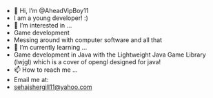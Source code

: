 - 👋 Hi, I’m @AheadVipBoy11
- I am a young developer! :)
- 👀 I’m interested in ...
- Game development
- Messing around with computer software and all that
- 🌱 I’m currently learning ...
- Game development in Java with the Lightweight Java Game Library (lwjgl) which is a cover of opengl designed for java!
- 📫 How to reach me ...
- Email me at:
- sehajshergill11@yahoo.com

<!---
AheadVipBoy11/AheadVipBoy11 is a ✨ special ✨ repository because its `README.md` (this file) appears on your GitHub profile.
You can click the Preview link to take a look at your changes.
--->

